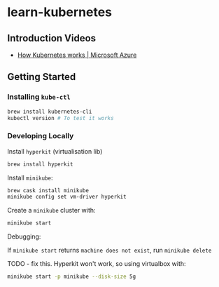 # learn-kubernetes

## Introduction Videos

- [How Kubernetes works | Microsoft Azure](https://www.youtube.com/watch?v=daVUONZqn88)

## Getting Started

### Installing `kube-ctl`

```sh
brew install kubernetes-cli
kubectl version # To test it works
```

### Developing Locally

Install `hyperkit` (virtualisation lib)

```sh
brew install hyperkit
```

Install `minikube`:

```sh
brew cask install minikube
minikube config set vm-driver hyperkit
```

Create a `minikube` cluster with:

```sh
minikube start
```

Debugging:

If `minikube start` returns `machine does not exist`, run `minikube delete`

TODO - fix this. Hyperkit won't work, so using virtualbox with:

```sh
minikube start -p minikube --disk-size 5g
```

